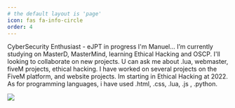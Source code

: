 ```yaml
---
# the default layout is 'page'
icon: fas fa-info-circle
order: 4
---
```


CyberSecurity Enthusiast - eJPT in progress
I'm Manuel... I’m currently studying on MasterD, MasterMind, learning Ethical Hacking and OSCP. I'll looking to collaborate on new projects. U can ask me about .lua, webmaster, fiveM projects, ethical hacking. I have worked on several projects on the FiveM platform, and website projects. Im starting in Ethical Hacking at 2022.
As for programming languages, i have used .html, .css, .lua, .js , .python.

<img src="https://github-readme-stats.vercel.app/api?username=baShMarin&show_icons=true&theme=tokyonight"/>


